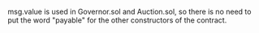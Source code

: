 msg.value is used in Governor.sol and Auction.sol, so there is no need to put the word "payable" for the other constructors of the contract.